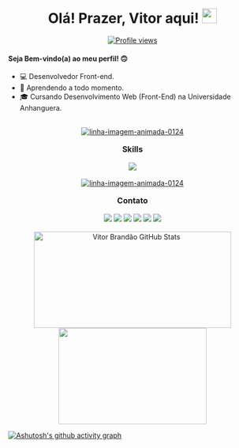 <h1 align="center">Olá! Prazer, Vitor aqui! <a href="#"><img src="https://raw.githubusercontent.com/kaueMarques/kaueMarques/master/hi.gif" height="30px"></a></h1>
<div align="center"> <a href="#"><img src="https://komarev.com/ghpvc/?username=vitorhfbrandao&style=plastic&abbreviated=true&color=ff0000" alt="Profile views"/></div></a>
<h4>Seja Bem-vindo(a) ao meu perfil! 🙃</h4>

- 💻 Desenvolvedor Front-end.
- 🔭 Aprendendo a todo momento.
- 🎓 Cursando Desenvolvimento Web (Front-End) na Universidade Anhanguera.

</br>
<div align="center">
<a href="https://www.imagensanimadas.com/cat-linhas-562.htm"><img src="https://www.imagensanimadas.com/data/media/562/linha-imagem-animada-0124.gif" border="0" alt="linha-imagem-animada-0124" /></a>
</div>
</br>

<div align="center">
  <span style="font-size: 16px;"><b>Skills</b></span> 
</div>
</br>
  
<div align="center">
  <img src="https://skillicons.dev/icons?i=html,css,js,ts,nextjs,vuejs,wordpress,jquery,bootstrap,react,npm,vscode,git,github,figma,xd&perline=8" />
</div>
</br>

<div align="center">
<a href="https://www.imagensanimadas.com/cat-linhas-562.htm"><img src="https://www.imagensanimadas.com/data/media/562/linha-imagem-animada-0124.gif" border="0" alt="linha-imagem-animada-0124" /></a>
</div>
</br>

<div align="center">
  <span style="font-size: 16px;"><b>Contato</b></span> 
</div>
</br>

<div align="center"> 
<a href="https://www.facebook.com/vitorhfbrandao" target="_blank" rel="noopener noreferrer"><img src="https://img.shields.io/badge/-Facebook-%234267B2?style=for-the-badge&logo=facebook&logoColor=white" target="_blank" rel="noopener noreferrer"></a>
  <a href="https://www.instagram.com/brandao_vtrhg" target="_blank" rel="noopener noreferrer"><img src="https://img.shields.io/badge/-Instagram-%23E4405F?style=for-the-badge&logo=instagram&logoColor=white" target="_blank" rel="noopener noreferrer"></a>
  <a href="https://steamcommunity.com/id/oadoficial" target="_blank" rel="noopener noreferrer"><img src="https://img.shields.io/badge/-Steam-%23000000?style=for-the-badge&logo=steam&logoColor=white" target="_blank" rel="noopener noreferrer"></a>
  <a href = "mailto:vitorhfbrandao@gmail.com"><img src="https://img.shields.io/badge/-Gmail-%23c71610?style=for-the-badge&logo=gmail&logoColor=white" target="_blank" rel="noopener noreferrer"></a>
  <a href="https://www.linkedin.com/in/vitorhfbrandao" target="_blank" rel="noopener noreferrer"><img src="https://img.shields.io/badge/-LinkedIn-%230077B5?style=for-the-badge&logo=linkedin&logoColor=white" target="_blank" rel="noopener noreferrer"></a>
  <a href = "https://api.whatsapp.com/send?phone=5521972215701&text=Ol%C3%A1,%20Vitor!%20Vi%20o%20seu%20GitHub%20e%20me%20interessei%20pelo%20seu%20trabalho!" target="_blank" rel="noopener noreferrer"><img src="https://img.shields.io/badge/WhatsApp-25D366?style=for-the-badge&logo=whatsapp&logoColor=white" target="_blank" rel="noopener noreferrer"></a>
 </div></br>

<div display=flex align=center>  
<a href="#"><img width="400px" height="195px" src="https://github-readme-stats.vercel.app/api?username=vitorhfbrandao&show_icons=true&count_private=true&hide_border=true&title_color=ffe000&icon_color=ffe000&text_color=ff0000&bg_color=0d1117" alt="Vitor Brandão GitHub Stats"/></a>
<a href="#"><img width="300px" height="195px" padding="20px" src="https://github-readme-stats.vercel.app/api/top-langs/?username=vitorhfbrandao&layout=compact&hide_border=true&title_color=ffe000&text_color=ff0000&bg_color=0d1117"/>              
</div></a>

[![Ashutosh's github activity graph](https://github-readme-activity-graph.vercel.app/graph?username=vitorhfbrandao&bg_color=0d1117&color=c4834a&line=c4834a&point=FFFFFF&area_color=c4834a&area=true&hide_border=true)](#)
